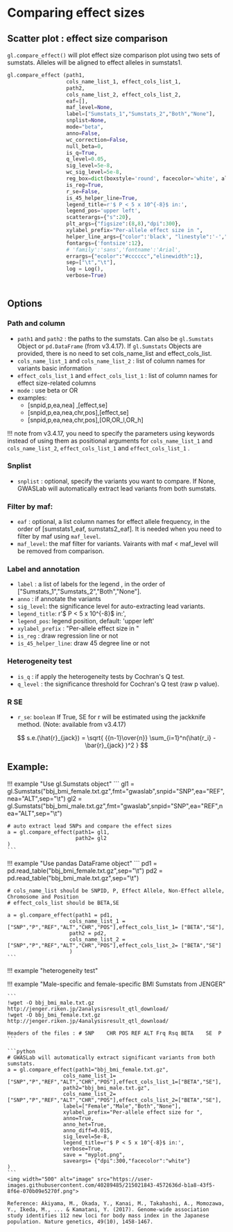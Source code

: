 # Comparing effect sizes

## Scatter plot : effect size comparison
`gl.compare_effect()` will plot effect size comparison plot using two sets of sumstats. Alleles will be aligned to effect alleles in sumstats1.

```python
gl.compare_effect (path1,
                   cols_name_list_1, effect_cols_list_1,
                   path2,
                   cols_name_list_2, effect_cols_list_2,
                   eaf=[],
                   maf_level=None,
                   label=["Sumstats_1","Sumstats_2","Both","None"],
                   snplist=None,
                   mode="beta",
                   anno=False,
                   wc_correction=False, 
                   null_beta=0,
                   is_q=True,
                   q_level=0.05,
                   sig_level=5e-8,
                   wc_sig_level=5e-8,
                   reg_box=dict(boxstyle='round', facecolor='white', alpha=1,edgecolor="grey"),
                   is_reg=True,
                   r_se=False,
                   is_45_helper_line=True,
                   legend_title=r'$ P < 5 x 10^{-8}$ in:',
                   legend_pos='upper left',
                   scatterargs={"s":20},
                   plt_args={"figsize":(8,8),"dpi":300},
                   xylabel_prefix="Per-allele effect size in ",
                   helper_line_args={"color":'black', "linestyle":'-',"lw":1},
                   fontargs={'fontsize':12},
                   # 'family':'sans','fontname':'Arial',
                   errargs={"ecolor":"#cccccc","elinewidth":1},
                   sep=["\t","\t"],
                   log = Log(),
                   verbose=True)
    

```

## Options
### Path and column
- `path1` and `path2` : the paths to the sumstats. Can also be `gl.Sumstats` Object or `pd.DataFrame` (from v3.4.17). If `gl.Sumstats` Objects are provided, there is no need to set cols_name_list and effect_cols_list.
- `cols_name_list_1` and `cols_name_list_2` : list of column names for variants basic information
- `effect_cols_list_1` and `effect_cols_list_1` : list of column names for effect size-related columns
- `mode` : use beta or OR 
-  examples:
    - [snpid,p,ea,nea]        ,[effect,se]
    - [snpid,p,ea,nea,chr,pos],[effect,se]
    - [snpid,p,ea,nea,chr,pos],[OR,OR_l,OR_h]

!!! note 
    from v3.4.17, you need to specify the parameters using keywords instead of using them as positional arguments for `cols_name_list_1` and `cols_name_list_2`, `effect_cols_list_1` and `effect_cols_list_1` .

### Snplist
- `snplist` : optional, specify the variants you want to compare. If None, GWASLab will automatically extract lead variants from both sumstats.

### Filter by maf: 
- `eaf` : optional, a list column names for effect allele frequency, in the order of [sumstats1_eaf, sumstats2_eaf]. It is needed when you need to filter by maf using `maf_level`.
- `maf_level`: the maf filter for variants. Vairants with maf < maf_level will be removed from comparison.

### Label and annotation
- `label` : a list of labels for the legend , in the order of ["Sumstats_1","Sumstats_2","Both","None"].
- `anno` : if annotate the variants
- `sig_level`: the significance level for auto-extracting lead variants.
- `legend_title`: r'$ P < 5 x 10^{-8}$ in:',
- `legend_pos`: legend position, default: 'upper left'
- `xylabel_prefix` : "Per-allele effect size in "
- `is_reg` : draw regression line or not
- `is_45_helper_line`: draw 45 degree line or not

### Heterogeneity test
- `is_q` : if apply the heterogeneity tests by Cochran's Q test.
- `q_level` : the significance threshold for Cochran's Q test (raw p value).

### R SE
- `r_se`: `boolean` If True, SE for r will be estimated using the jackknife method. (Note: available from v3.4.17)

$$ s.e.(\hat{r}_{jack}) = \sqrt{ {{n-1}\over{n}} \sum_{i=1}^n(\hat{r_i} -\bar{r}_{jack} )^2 } $$

###

## Example:


!!! example "Use gl.Sumstats object"
    ```
    gl1 = gl.Sumstats("bbj_bmi_female.txt.gz",fmt="gwaslab",snpid="SNP",ea="REF",nea="ALT",sep="\t")
    gl2 = gl.Sumstats("bbj_bmi_male.txt.gz",fmt="gwaslab",snpid="SNP",ea="REF",nea="ALT",sep="\t")

    # auto extract lead SNPs and compare the effect sizes
    a = gl.compare_effect(path1= gl1,
                          path2= gl2
    )
    ```

!!! example "Use pandas DataFrame object"
    ```
    pd1 = pd.read_table("bbj_bmi_female.txt.gz",sep="\t")
    pd2 = pd.read_table("bbj_bmi_male.txt.gz",sep="\t")

    # cols_name_list should be SNPID, P, Effect Allele, Non-Effect allele, Chromosome and Position
    # effect_cols_list should be BETA,SE

    a = gl.compare_effect(path1 = pd1,
                        cols_name_list_1 = ["SNP","P","REF","ALT","CHR","POS"],effect_cols_list_1= ["BETA","SE"],
                        path2 = pd2,
                        cols_name_list_2 = ["SNP","P","REF","ALT","CHR","POS"],effect_cols_list_2= ["BETA","SE"]
                        )
    ```

!!! example "heterogeneity test"

!!! example "Male-specific and female-specific BMI Sumstats from JENGER"
    
    ```
    !wget -O bbj_bmi_male.txt.gz http://jenger.riken.jp/2analysisresult_qtl_download/
    !wget -O bbj_bmi_female.txt.gz http://jenger.riken.jp/4analysisresult_qtl_download/

    Headers of the files : # SNP    CHR	POS	REF	ALT	Frq	Rsq	BETA	SE	P
    ```
    
    ```python
    # GWASLab will automatically extract significant variants from both sumstats. 
    a = gl.compare_effect(path1="bbj_bmi_female.txt.gz",
                      cols_name_list_1=["SNP","P","REF","ALT","CHR","POS"],effect_cols_list_1=["BETA","SE"],
                      path2="bbj_bmi_male.txt.gz",
                      cols_name_list_2=["SNP","P","REF","ALT","CHR","POS"],effect_cols_list_2=["BETA","SE"],
                      label=["Female","Male","Both","None"],
                      xylabel_prefix="Per-allele effect size for ",
                      anno=True,
                      anno_het=True,
                      anno_diff=0.015,
                      sig_level=5e-8,
                      legend_title=r'$ P < 5 x 10^{-8}$ in:',
                      verbose=True,
                      save = "myplot.png",
                      saveargs= {"dpi":300,"facecolor":"white"}
    )
    ```
    <img width="500" alt="image" src="https://user-images.githubusercontent.com/40289485/215021843-4572636d-b1a8-43f5-8f6e-070b09e5270f.png">
    
    Reference: Akiyama, M., Okada, Y., Kanai, M., Takahashi, A., Momozawa, Y., Ikeda, M., ... & Kamatani, Y. (2017). Genome-wide association study identifies 112 new loci for body mass index in the Japanese population. Nature genetics, 49(10), 1458-1467.
